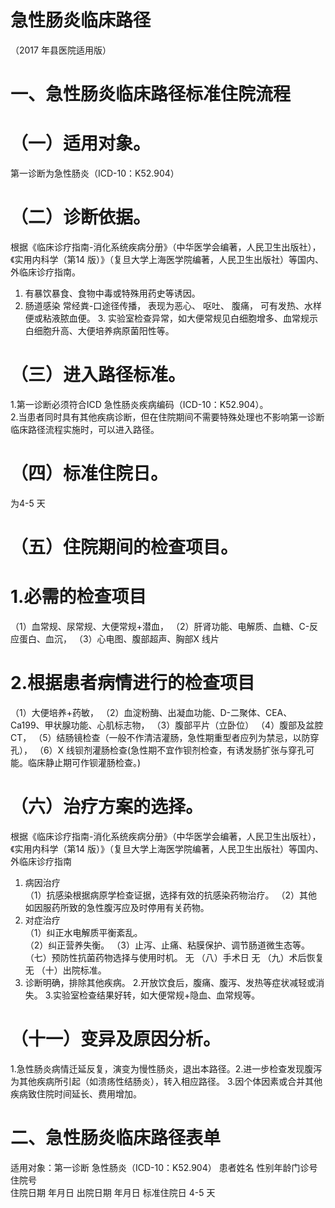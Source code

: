# 急性肠炎临床路径  
（2017 年县医院适用版）  
# 一、急性肠炎临床路径标准住院流程  
# （一）适用对象。  
第一诊断为急性肠炎（ICD-10：K52.904）  
# （二）诊断依据。  
根据《临床诊疗指南-消化系统疾病分册》（中华医学会编著，人民卫生出版社），《实用内科学（第14 版）》（复旦大学上海医学院编著，人民卫生出版社）等国内、外临床诊疗指南。  
1. 有暴饮暴食、食物中毒或特殊用药史等诱因。  
2.   肠道感染 常经粪-口途径传播， 表现为恶心、 呕吐、 腹痛， 可有发热、水样便或粘液脓血便。 3. 实验室检查异常，如大便常规见白细胞增多、血常规示白细胞升高、大便培养病原菌阳性等。  
# （三）进入路径标准。  
1.第一诊断必须符合ICD 急性肠炎疾病编码（ICD-10：K52.904）。  
2.当患者同时具有其他疾病诊断，但在住院期间不需要特殊处理也不影响第一诊断临床路径流程实施时，可以进入路径。  
# （四）标准住院日。  
为4-5 天  
# （五）住院期间的检查项目。  
# 1.必需的检查项目  
（1）血常规、尿常规、大便常规$+$潜血， 
（2）肝肾功能、电解质、血糖、C-反应蛋白、血沉， 
（3）心电图、腹部超声、胸部X 线片  
# 2.根据患者病情进行的检查项目  
（1）大便培养+药敏， 
（2）血淀粉酶、出凝血功能、D-二聚体、CEA、Ca199、甲状腺功能、心肌标志物， 
（3）腹部平片（立卧位） 
（4）腹部及盆腔CT， 
（5）结肠镜检查（一般不作清洁灌肠，急性期重型者应列为禁忌，以防穿孔）， （6）X 线钡剂灌肠检查(急性期不宜作钡剂检查，有诱发肠扩张与穿孔可能。临床静止期可作钡灌肠检查。)  
# （六）治疗方案的选择。  
根据《临床诊疗指南-消化系统疾病分册》（中华医学会编著，人民卫生出版社），《实用内科学（第14 版）》（复旦大学上海医学院编著，人民卫生出版社）等国内、外临床诊疗指南 
1.   病因治疗  
（1）抗感染根据病原学检查证据，选择有效的抗感染药物治疗。 
（2）其他 如因服药所致的急性腹泻应及时停用有关药物。  
2.   对症治疗  
（1）纠正水电解质平衡紊乱。  
（2）纠正营养失衡。 
（3）止泻、止痛、粘膜保护、调节肠道微生态等。  
（七）预防性抗菌药物选择与使用时机。 无 
（八）手术日 无 
（九）术后恢复 无 
（十）出院标准。 
 1. 诊断明确，排除其他疾病。 2.开放饮食后，腹痛、腹泻、发热等症状减轻或消失。 3.实验室检查结果好转，如大便常规+隐血、血常规等。  
# （十一）变异及原因分析。  
1.急性肠炎病情迁延反复，演变为慢性肠炎，退出本路径。2.进一步检查发现腹泻为其他疾病所引起（如溃疡性结肠炎），转入相应路径。 3.因个体因素或合并其他疾病致住院时间延长、费用增加。  
# 二、急性肠炎临床路径表单  
适用对象：第一诊断 急性肠炎（ICD-10：K52.904） 患者姓名  性别年龄门诊号住院号  
住院日期  年月日   出院日期  年月日  标准住院日 4-5 天  
